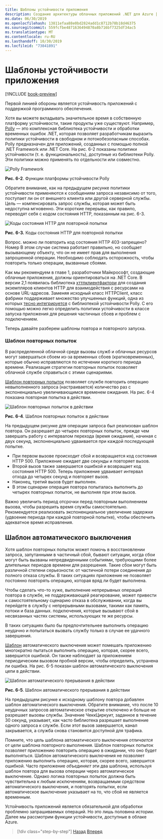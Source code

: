 ```yaml
---
title: Шаблоны устойчивости приложения
description: Создание архитектуры облачных приложений .NET для Azure | Шаблоны устойчивости приложений
ms.date: 06/30/2019
ms.openlocfilehash: 13811efaa88e0bd2824add1c8712b78b18d46375
ms.sourcegitcommit: 559fcfbe4871636494870a8b716bf7325df34ac5
ms.translationtype: MT
ms.contentlocale: ru-RU
ms.lasthandoff: 10/30/2019
ms.locfileid: "73841891"
---
```

# <a name="application-resiliency-patterns"></a>Шаблоны устойчивости приложения

[!INCLUDE [book-preview](../../../includes/book-preview.md)]

Первой линией обороны является устойчивость приложений с поддержкой программного обеспечения.

Хотя вы можете вкладывать значительное время в собственную платформу устойчивости, такие продукты уже существуют. Например, [Polly](http://www.thepollyproject.org/) — это комплексная библиотека устойчивости и обработки временных ошибок .NET, которая позволяет разработчикам выразить политики устойчивости в свободном и потокобезопасным способах. Polly предназначен для приложений, созданных с помощью полной .NET Framework или .NET Core. На рис. 6-2 показаны политики устойчивости (т. е. функциональность), доступные из библиотеки Polly. Эти политики можно применять по отдельности или совместно.

![Polly Framework](./media/polly-resiliency-framework.png)

**Рис. 6-2**. Функции платформы устойчивости Polly

Обратите внимание, как на предыдущем рисунке политики устойчивости применяются к сообщениям запроса независимо от того, поступает ли он от внешнего клиента или другой серверной службы. Цель — компенсировать запрос службы, которая может быть недоступна мгновенно. Эти короткие перерывы, как правило, переводят себя с кодом состояния HTTP, показанным на рис. 6-3.

![Коды состояния HTTP для повторной попытки](./media/http-status-codes.png)

**Рис. 6-3.** Коды состояния HTTP для повторной попытки

Вопрос. можно ли повторить код состояния HTTP 403-запрещено? Номер В этом случае система работает правильно, но сообщает вызывающему объекту, что он не имеет прав для выполнения запрошенной операции. Необходимо соблюдать осторожность, чтобы повторить только операции, вызванные сбоями.

Как мы рекомендуем в главе 1, разработчики Майкрософт, создающие облачные приложения, должны ориентироваться на .NET Core. В версии 2,1 появилась библиотека [хттпклиентфактори](https://www.stevejgordon.co.uk/introduction-to-httpclientfactory-aspnetcore) для создания экземпляров клиентов HTTP для взаимодействия с ресурсами на основе URL-адресов. Заменяя исходный класс HTTPClient, класс фабрики поддерживает множество улучшенных функций, одна из которых [тесно интегрируется](../microservices/implement-resilient-applications/implement-http-call-retries-exponential-backoff-polly.md) с библиотекой устойчивости Polly. С его помощью можно легко определить политики устойчивости в классе запуска приложения для решения частичных сбоев и проблем с подключением.

Теперь давайте разберем шаблоны повтора и повторного запуска.

### <a name="retry-pattern"></a>Шаблон повторных попыток

В распределенной облачной среде вызовы служб и облачных ресурсов могут завершаться сбоем из-за временных сбоев (кратковременных), которые обычно исправляются по истечении короткого периода времени. Реализация стратегии повторных попыток позволяет облачной службе справиться с этими сценариями.

[Шаблон повторных попыток](https://docs.microsoft.com/azure/architecture/patterns/retry) позволяет службе повторить операцию невыполненного запроса (настраивается) количество раз с экспоненциально увеличивающимся временем ожидания. На рис. 6-4 показана повторная попытка в действии.

![Шаблон повторных попыток в действии](./media/retry-pattern.png)

**Рис. 6-4**. Шаблон повторных попыток в действии

На предыдущем рисунке для операции запроса был реализован шаблон повтора. Он разрешает до четырех повторных попыток, прежде чем завершать работу с интервалом перехода (время ожидания), начиная с двух секунд, экспоненциально удваивается при каждой последующей попытке.

- При первом вызове происходит сбой и возвращается код состояния HTTP 500. Приложение ожидает две секунды и повторяет вызов.
- Второй вызов также завершается ошибкой и возвращает код состояния HTTP 500. Теперь приложение удваивает интервал отхода до четырех секунд и повторяет вызов.
- Наконец, третий вызов будет выполнен.
- В этом сценарии операция повтора попыталась выполнить до четырех повторных попыток, не выполняя при этом вызов.

Важно увеличить период отсрочки перед повторным выполнением вызова, чтобы разрешить время службы самостоятельно. Рекомендуется реализовать экспоненциальное увеличение задержки (удвоение периода при каждой повторной попытке), чтобы обеспечить адекватное время исправления.

## <a name="circuit-breaker-pattern"></a>Шаблон автоматического выключения

Хотя шаблон повторных попыток может помочь в восстановлении запроса, запутанными в частичный сбой, бывают ситуации, когда сбои могут быть вызваны непредвиденными событиями, требующими более длительных периодов времени для разрешения. Такие сбои могут быть различной степени серьезности: от частичной потери соединения до полного отказа службы. В таких ситуациях приложение не позволяет постоянно повторять операцию, которая вряд ли будет выполнена.

Чтобы сделать что-то хуже, выполнение непрерывных операций повтора в службе, не поддерживающей реагирование, может привести к самостоятельному сценарию отказа в обслуживании, когда вы перейдете в службу с непрерывными вызовами, такими как память, потоки и база данных. подключения, которые вызывают сбой в несвязанных частях системы, использующих те же ресурсы.

В таких ситуациях было бы предпочтительнее выполнить операцию неудачно и попытаться вызвать службу только в случае ее удачного завершения.

[Шаблон](https://docs.microsoft.com/azure/architecture/patterns/circuit-breaker) автоматического выключения может помешать приложению многократно пытаться выполнить операцию, которая, скорее всего, завершится ошибкой. Он также наблюдает за приложением периодическим вызовом пробной версии, чтобы определить, устранена ли ошибка. На рис. 6-5 показан шаблон автоматического выключения цепи в действии.

![Шаблон автоматического прерывания в действии](./media/circuit-breaker-pattern.png)

**Рис. 6-5**. Шаблон автоматического прерывания в действии

На предыдущем рисунке к исходному шаблону повтора добавлен шаблон автоматического выключения. Обратите внимание, что после 10 неудачных запросов автоматическое открытие отключено и больше не разрешает вызовы службы. Значение ЧеккЦиркуит, заданное в течение 30 секунд, указывает, как часто библиотека разрешает выполнение одного запроса к службе. Если этот вызов завершается, канал закрывается, а служба снова становится доступной для трафика.

Помните, что цель шаблона автоматического выключения *отличается* от цели шаблона повторного выполнения. Шаблон повторных попыток позволяет приложению повторить операцию в ожидании, что оно будет выполняться. Шаблон автоматического выключения не позволяет приложению выполнить операцию, которая, скорее всего, завершится ошибкой. Часто приложение *объединяет* эти два шаблона, используя шаблон повтора для вызова операции через автоматическое выключение. Однако логика повторных попыток должна быть чувствительна к любым исключениям, возвращаемым средством автоматического выключения, и повторять попытки, если автоматическое выключение указывает на то, что сбой не является временным.

Устойчивость приложений является обязательной для обработки проблемно запрашиваемых операций. Но это лишь половина истории. Далее мы рассмотрим функции устойчивости, доступные в облаке Azure.

>[!div class="step-by-step"]
>[Назад](resiliency.md)
>[Вперед](infrastructure-resiliency-azure.md)
